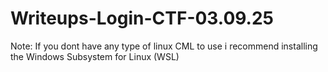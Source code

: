 # Writeups-Login-CTF-03.09.25

Note: If you dont have any type of linux CML to use i recommend installing the Windows Subsystem for Linux (WSL)
